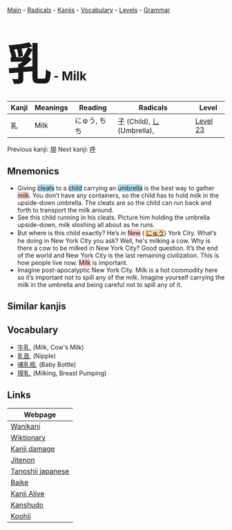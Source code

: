 <style> bigfont {font-size: 100px}</style>
[Main](../README.md) -
[Radicals](../radicals.md) -
[Kanjis](../kanjis.md) -
[Vocabulary](../vocabulary.md) -
[Levels](../levels.md) -
[Grammar](../grammar.md)
# <bigfont> 乳</bigfont> - Milk 

| Kanji | Meanings | Reading | Radicals | Level |
| --- | --- | --- | --- | --- |
| 乳 | Milk | にゅう, ちち | [子](../radicals/子.md) (Child), [乚](../radicals/乚.md) (Umbrella),  | [Level 23](../levels/wk_level23.md) |

Previous kanji: [現](現.md) Next kanji: [呼](呼.md) 

## Mnemonics
 * Giving <span style="background-color:#ADD8E6"> cleats</span> to a <span style="background-color:#ADD8E6"> child</span> carrying an <span style="background-color:#ADD8E6"> umbrella</span> is the best way to gather <span style="background-color:#ffcccb"> milk</span>. You don’t have any containers, so the child has to hold milk in the upside-down umbrella. The cleats are so the child can run back and forth to transport the milk around.
* See this child running in his cleats. Picture him holding the umbrella upside-down, milk sloshing all about as he runs.
* But where is this child exactly? He’s in <span style="background-color:#ffcccb"> New</span> (<span style="background-color:#fed8b1"> [にゅう](https://jisho.org/search/にゅう)</span>) York City. What’s he doing in New York City you ask? Well, he's milking a cow. Why is there a cow to be milked in New York City? Good question. It’s the end of the world and New York City is the last remaining civilization. This is how people live now. <span style="background-color:#ffcccb"> Milk</span> is important.
* Imagine post-apocalyptic New York City. Milk is a hot commodity here so it’s important not to spill any of the milk. Imagine yourself carrying the milk in the umbrella and being careful not to spill any of it.


## Similar kanjis
 


## Vocabulary
 * [牛乳](../vocabulary/乳.md), (Milk, Cow's Milk)
* [乳首](../vocabulary/乳.md), (Nipple)
* [哺乳瓶](../vocabulary/乳.md), (Baby Bottle)
* [搾乳](../vocabulary/乳.md), (Milking, Breast Pumping)



## Links 

| Webpage |
| --- |
| [Wanikani          ](https://www.wanikani.com/kanji/乳) |
| [Wiktionary        ](https://en.wiktionary.org/wiki/乳) |
| [Kanji damage      ](http://www.kanjidamage.com/kanji/search?utf8=✓&q=乳) |
| [Jitenon           ](https://jitenon.com/kanji/乳) |
| [Tanoshii japanese ](https://www.tanoshiijapanese.com/dictionary/kanji.cfm?k=乳) |
| [Baike             ](https://baike.baidu.com/item/乳) |
| [Kanji Alive       ](https://app.kanjialive.com/乳) |
| [Kanshudo          ](https://www.kanshudo.com/searchmn?q=乳) |
| [Koohii            ](https://kanji.koohii.com/study/kanji/乳) |
